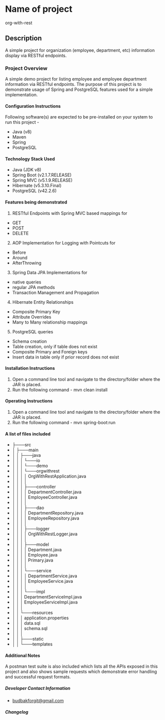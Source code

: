 # Name of project 
org-with-rest

## Description 
A simple project for organization (employee, department, etc) information display via RESTful endpoints.

### Project Overview
A simple demo project for listing employee and employee department information via RESTful endpoints. 
The purpose of this project is to demonstrate usage of Spring and PostgreSQL features used for a simple implementation.

#### Configuration Instructions
Following software(s) are expected to be pre-installed on your system to run this project - 
* Java (v8)
* Maven
* Spring
* PostgreSQL

#### Technology Stack Used
- Java (JDK v8)
- Spring Boot (v2.1.7.RELEASE)
- Spring MVC (v5.1.9.RELEASE)
- Hibernate (v5.3.10.Final)
- PostgreSQL (v42.2.6)

#### Features being demonstrated
1. RESTful Endpoints with Spring MVC based mappings for 
  - GET
  - POST
  - DELETE
2. AOP Implementation for Logging with Pointcuts for
  - Before 
  - Around
  - AfterThrowing
3. Spring Data JPA Implementations for
  - native queries
  - regular JPA methods 
  - Transaction Management and Propagation
4. Hibernate Entity Relationships
  - Composite Primary Key
  - Attribute Overrides
  - Many to Many relationship mappings
5. PostgreSQL queries 
  - Schema creation
  - Table creation, only if table does not exist
  - Composite Primary and Foreign keys
  - Insert data in table only if prior record does not exist


#### Installation Instructions
1. Open a command line tool and navigate to the directory/folder where the JAR is placed.
2. Run the following command - mvn clean install


#### Operating Instructions
1. Open a command line tool and navigate to the directory/folder where the JAR is placed.
2. Run the following command - mvn spring-boot:run

#### A list of files included
- ├───src
- │   ├───main
- │   │   ├───java
- │   │   │   └───io
- │   │   │       └───demo
- │   │   │           └───orgwithrest
- │   │   │               │   OrgWithRestApplication.java
- │   │   │               │
- │   │   │               ├───controller
- │   │   │               │       DepartmentController.java
- │   │   │               │       EmployeeController.java
- │   │   │               │
- │   │   │               ├───dao
- │   │   │               │       DepartmentRepository.java
- │   │   │               │       EmployeeRepository.java
- │   │   │               │
- │   │   │               ├───logger
- │   │   │               │       OrgWithRestLogger.java
- │   │   │               │
- │   │   │               ├───model
- │   │   │               │       Department.java
- │   │   │               │       Employee.java
- │   │   │               │       Primary.java
- │   │   │               │
- │   │   │               └───service
- │   │   │                   │   DepartmentService.java
- │   │   │                   │   EmployeeService.java
- │   │   │                   │
- │   │   │                   └───impl
- │   │   │                           DepartmentServiceImpl.java
- │   │   │                           EmployeeServiceImpl.java
- │   │   │
- │   │   └───resources
- │   │       │   application.properties
- │   │       │   data.sql
- │   │       │   schema.sql
- │   │       │
- │   │       ├───static
- │   │       └───templates

#### Additional Notes
A postman test suite is also included which lists all the APIs exposed in this project and also shows sample requests which demonstrate error handling and successful request formats.

##### Developer Contact Information
- budbakforgit@gmail.com

##### Changelog

 
